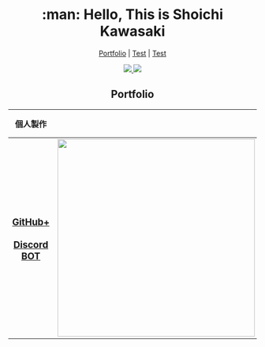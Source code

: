 <h1 align="center">:man: Hello, This is Shoichi Kawasaki</h1>

<p align="center">
  <a href="#Portfolio">Portfolio</a> |
  <a href="#test">Test</a> |
  <a href="#test">Test</a>
</p>

<p align="center">
  <a href="mailto:r02.gm.2100219@da.iwasaki.ac.jp">
    <img src="https://img.shields.io/badge/-r02.gm.2100219@da.iwasaki.ac.jp-c14438?style=flat&logo=Gmail&logoColor=white&link=mailto:r02.gm.2100219@da.iwasaki.ac.jp"></img>
  </a>
  <a href="https://www.github.com/shopipi/">
    <img src="https://img.shields.io/badge/-shopipi-grey?style=flat&logo=github&logoColor=white&link=https://github.com/shopipi/"></img>
  </a>
</p>

<h2 align="center">Portfolio</h2>

| 個人製作 || チーム制作 ||
| :---: | :--- | :---: | :--- |
| <h3><a href="https://github.com/shopipi/GitHubPlus">GitHub+<br><br>Discord BOT</a></h3> | <img src="https://cdn.discordapp.com/attachments/732196715666341919/859231870473338880/After.png" width="400" alt=""> | <h3><a href="https://ydagame.github.io/DX9-Team/">KORO - Project<br><br>DirectX 9</a></h3> | ![](http://placehold.it/400x200/78c5d6/fff/) |
  
<!-- - ○○
- ✕✕

<h1 id="Portfolio">:open_file_folder: Portfolio</h1> -->

<!-- ## Some of my Github Stats -->

<!-- [![Github stats](https://github-readme-stats.vercel.app/api?username=shopipi&show_icons=true&include_all_commits=true)](https://github.com/shopipi/github-readme-stats) -->
<!-- [![Top Langs](https://github-readme-stats.vercel.app/api/top-langs/?username=shopipi&layout=compact)](https://github.com/shopipi/github-readme-stats) -->

